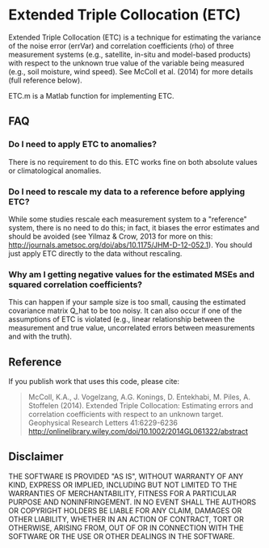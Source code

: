 Extended Triple Collocation (ETC)
=================================

Extended Triple Collocation (ETC) is a technique for estimating the variance of the noise error (errVar) and correlation coefficients (rho) of three measurement systems (e.g., satellite, in-situ and model-based products) with respect to the unknown true value of the variable being measured (e.g., soil moisture, wind speed). See McColl et al. (2014) for more details (full reference below).

ETC.m is a Matlab function for implementing ETC.

## FAQ
### Do I need to apply ETC to anomalies?
There is no requirement to do this. ETC works fine on both absolute values or climatological anomalies.

### Do I need to rescale my data to a reference before applying ETC?
While some studies rescale each measurement system to a "reference" system, there is no need to do this; in fact, it biases the error estimates and should be avoided (see Yilmaz & Crow, 2013 for more on this: http://journals.ametsoc.org/doi/abs/10.1175/JHM-D-12-052.1). You should just apply ETC directly to the data without rescaling.

### Why am I getting negative values for the estimated MSEs and squared correlation coefficients?
This can happen if your sample size is too small, causing the estimated covariance matrix Q_hat to be too noisy. It can also occur if one of the assumptions of ETC is violated (e.g., linear relationship between the measurement and true value, uncorrelated errors between measurements and with the truth).


## Reference
If you publish work that uses this code, please cite:
>McColl, K.A., J. Vogelzang, A.G. Konings, D. Entekhabi, M. Piles, A. Stoffelen (2014). Extended Triple Collocation: Estimating errors and correlation coefficients with respect to an unknown target. Geophysical Research Letters 41:6229-6236
http://onlinelibrary.wiley.com/doi/10.1002/2014GL061322/abstract

## Disclaimer
THE SOFTWARE IS PROVIDED "AS IS", WITHOUT WARRANTY OF ANY KIND, EXPRESS OR IMPLIED, INCLUDING BUT NOT LIMITED TO THE WARRANTIES OF MERCHANTABILITY, FITNESS FOR A PARTICULAR PURPOSE AND NONINFRINGEMENT. IN NO EVENT SHALL THE AUTHORS OR COPYRIGHT HOLDERS BE LIABLE FOR ANY CLAIM, DAMAGES OR OTHER LIABILITY, WHETHER IN AN ACTION OF CONTRACT, TORT OR OTHERWISE, ARISING FROM, OUT OF OR IN CONNECTION WITH THE SOFTWARE OR THE USE OR OTHER DEALINGS IN THE SOFTWARE.